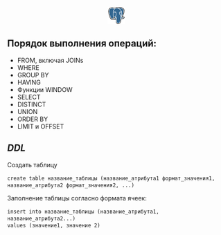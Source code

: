 <div>
  <p align='Center'>
  <a href ="https://stepik.org/course/63054/syllabus">
  <img src="https://github.com/devicons/devicon/blob/master/icons/postgresql/postgresql-original.svg" width="40px"/>
   </p>
   </a>
    </div>                                                                                                                           

                                                   
## Порядок выполнения операций:

- FROM, включая JOINs
- WHERE
- GROUP BY
- HAVING
- Функции WINDOW
- SELECT
- DISTINCT
- UNION
- ORDER BY
- LIMIT и OFFSET
                                                                          
## _DDL_
Создать таблицу
```
create table название_таблицы (название_атрибута1 формат_значения1, название_атрибута2 формат_значения2, ...)
```
Заполнение таблицы согласно формата ячеек:
```
insert into название_таблицы (название_атрибута1, название_атрибута2...)
values (значение1, значение 2)
```
